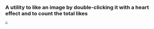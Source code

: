 ### A utility to like an image by double-clicking it with a heart effect and to count the total likes

<img src= "double_click.gif" style="zoom:50%;" />
